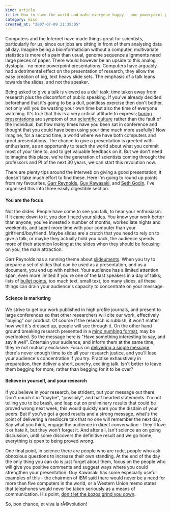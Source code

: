 ```yaml
--- 
kind: article
title: How to save the world and make everyone happy - one powerpoint presentation at a time
category: misc
created_at: "2007-07-09 21:39:05"
---
```

Computers and the Internet have made things great for scientists, particularly for us, since our jobs are sitting in front of them analysing data all day. Imagine being a bioinformatician without a computer, multivariate statistics is more of a pain than usual, genome sequence alignments need large pieces of paper. There would however be an upside to this analog dystopia - no more powerpoint presentations. Computers have arguably had a detrimental effect on the presentation of research, they allow the easy creation of big, text heavy slide sets. The emphasis of a talk leans towards the slides, and not the speaker.

Being asked to give a talk is viewed as a dull task: time taken away from research plus the discomfort of public speaking. If you've already decided beforehand that it's going to be a dull, pointless exercise then don't bother, not only will you be wasting your own time but also the time of everyone watching. It's true that this is a very critical attitude to express; <a href="http://www.presentationzen.com/presentationzen/2005/11/the_sound_of_on.html">boring presentations</a> are symptom of our <a href="http://sethgodin.typepad.com/seths_blog/2005/11/how_to_run_a_us.html">scientific culture</a> rather than the fault of the individual, but how many times have you been sat in conference and thought that you could have been using your time much more usefully? Now imagine, for a second time, a world where we have both computers and great presentations. The chance to give a presentation is greeted with enthusiasm, as an opportunity to teach the world about what you commit most of your time to, and to get valuable feedback on it. But we don't need to imagine this place, we're the generation of scientists coming through: the professors and PI of the next 30 years, we can start this revolution now.

<!--more-->

There are plenty tips around the interweb on giving a good presentation, it doesn't take much effort to find these. Here I'm going to round up points from my favourites, <a href="http://www.presentationzen.com/">Garr Reynolds</a>, <a href="http://blog.guykawasaki.com/">Guy Kawasaki</a>, and <a href="http://sethgodin.typepad.com/">Seth Godin</a>. I've organised this into three easily digestible section.
<h4>You are the focus</h4>
Not the slides. People have come to see you talk, to hear your enthusiasm. If it came down to it, <a href="http://presentationzen.blogs.com/presentationzen/2005/10/make_your_next_.html">you don't need your slides</a>. You know your work better than anyone, you've invested x number of months, worked late nights and weekends, and spent more time with your computer than your girlfriend/boyfriend. Maybe slides are a crutch that you need to rely on to give a talk, or maybe they actually hold you back, the audience spends more of their attention looking at the slides when they should be focusing on you, the main attraction.

Garr Reynolds has a running theme about <a href="http://www.presentationzen.com/presentationzen/2006/04/slideuments_and.html">slideuments</a>. When you try to prepare a set of slides that can be used as a presentation, and as a document, you end up with neither. Your audience has a limited attention span, even more limited if you're one of the last speakers in a day of talks; lists of <a href="http://www.sociablemedia.com/articles_bullets_kill.htm">bullet points</a>, too much text, small text, too many slides, all these things can drain your audience's capacity to concentrate on your message.
<h4>Science is marketing</h4>
We strive to get our work published in high profile journals, and present to large conferences so that other researchers will cite our work, effectively "buying" our product. Of course if the research is rubbish, it won't matter how well it's dressed up, people will see through it. On the other hand ground breaking research presented in a <a href="http://www.geol.wwu.edu/rjmitch/stoning.pdf">mind numbing format</a>, may be overlooked. So the message here is "Have something interesting to say, and say it well". Entertain your audience, and inform them at the same time, they're not mutually exclusive. Focus on <a href="http://www.presentationzen.com/presentationzen/2007/03/signaltonoise_r.html">delivering a single message</a>, there's never enough time to do all your research justice, and you'll lose your audience's concentration if you try. Practise exhaustively in preparation, then deliver a short, punchy, exciting talk. Isn't better to leave them begging for more, rather than begging for it to be over?
<h4>Believe in yourself, and your research</h4>
If you believe in your research, be strident, put your message out there. Don't couch it in "maybe", "possibly", and half hearted statements. I'm not telling you to be brash, and leap out on preliminary results that could be proved wrong next week, this would quickly earn you the disdain of your peers. But if you've got a good results and a strong message, what's the point of delivering a mediocre talk that no one will remember the next day. Say what you think, engage the audience in direct conversation - they'll love it or hate it, but they won't forget it. And after all, isn't science an on going discussion, until some discovers the definitive result and we go home, everything is open to being proved wrong.

One final point, in science there are people who are rude, people who ask obnoxious questions to increase their own standing. At the end of the day the only thing you can do is just forget about them, focus on the people who will give you positive comments and suggest ways where you could strengthen your presentation. Guy Kawasaki has some especially useful examples of this - the chairmen of IBM said there would never be a need for more than five computers in the world, or a Western Union memo states that telephones would never be taken seriously as a means of communication. His point, <a href="http://entrepreneurs.about.com/od/gettingstarted/a/guykawasaki_3.htm">don't let the bozos grind you down</a>.

So, bon chance, et viva la rÃ©volution!
